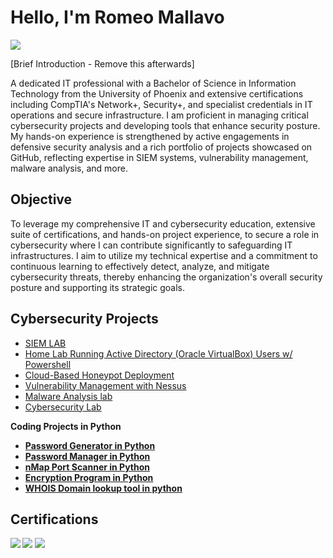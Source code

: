 # Hello, I'm Romeo Mallavo
<a href="https://linkedin.com/in/romeomallavo"><img src="https://img.shields.io/badge/-LinkedIn-0072b1?&style=for-the-badge&logo=linkedin&logoColor=white" /></a>

[Brief Introduction - Remove this afterwards]

A dedicated IT professional with a Bachelor of Science in Information Technology from the University of Phoenix and extensive certifications including CompTIA's Network+, Security+, and specialist credentials in IT operations and secure infrastructure. I am proficient in managing critical cybersecurity projects and developing tools that enhance security posture. My hands-on experience is strengthened by active engagements in defensive security analysis and a rich portfolio of projects showcased on GitHub, reflecting expertise in SIEM systems, vulnerability management, malware analysis, and more.

## Objective
To leverage my comprehensive IT and cybersecurity education, extensive suite of certifications, and hands-on project experience, to secure a role in cybersecurity where I can contribute significantly to safeguarding IT infrastructures. I aim to utilize my technical expertise and a commitment to continuous learning to effectively detect, analyze, and mitigate cybersecurity threats, thereby enhancing the organization's overall security posture and supporting its strategic goals.

## Cybersecurity Projects


  - [SIEM LAB](https://github.com/romeomallavo/siemlab.git)
  - [Home Lab Running Active Directory (Oracle VirtualBox) Users w/ Powershell](https://github.com/romeomallavo/ActiveDirectoryLab.git)
  - [Cloud-Based Honeypot Deployment](https://github.com/romeomallavo/Cloud-Based-Honeypot-Deployment.git)
  - [Vulnerability Management with Nessus](https://github.com/romeomallavo/Vulnerability-Management-with-Nessus.git)
  - [Malware Analysis lab](https://github.com/romeomallavo/Malware-Analysis-lab.git)
  - [Cybersecurity Lab](https://github.com/romeomallavo/Cybersecurity-Lab.git)

<b>Coding Projects in Python
  - [Password Generator in Python](https://github.com/romeomallavo/Password-Generator.git)
  - [Password Manager in Python](https://github.com/romeomallavo/Password-Manager.git)
  - [nMap Port Scanner in Python](https://github.com/romeomallavo/nMap-Port-Scanner.git)
  - [Encryption Program in Python](https://github.com/romeomallavo/Encryption-Program-in-Python.git)
  - [WHOIS Domain lookup tool in python](https://github.com/romeomallavo/WHOIS-Domain-lookup-tool-in-python.git)


## Certifications
<div>
<img src="https://img.shields.io/badge/-Security%2B-FF0000?&style=for-the-badge&logo=CompTIA&logoColor=white" />
<img src="https://img.shields.io/badge/-Network%2B-007ACC?&style=for-the-badge&logo=CompTIA&logoColor=white" />
<img src="https://img.shields.io/badge/-A%2B-4D4D4D?&style=for-the-badge&logo=CompTIA&logoColor=white" />

</div>
